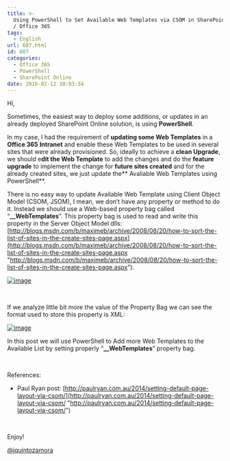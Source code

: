 ```yaml
---
title: >-
  Using PowerShell to Set Available Web Templates via CSOM in SharePoint Online
  / Office 365
tags:
  - English
url: 607.html
id: 607
categories:
  - Office 365
  - PowerShell
  - SharePoint Online
date: 2016-02-12 10:03:34
---
```


Hi,

Sometimes, the easiest way to deploy some additions, or updates in an already deployed SharePoint Online solution, is using **PowerShell**. 

In my case, I had the requirement of **updating some Web Templates** in a **Office 365** **Intranet** and enable these Web Templates to be used in several sites that were already provisioned. So, ideally to achieve a **clean Upgrade**,&nbsp; we should e**dit the Web Template** to add the changes and do the **feature upgrade** to implement the change for **future sites created** and for the already created sites, we just update the** Avaliable Web Templates using PowerShell**.

There is no easy way to update Available Web Template using Client Object Model (CSOM, JSOM), I mean, we don’t have any property or method to do it. Instead we should use a Web-based property bag called “**__WebTemplates**”. This property bag is used to read and write this property in the Server Object Model dlls: [http://blogs.msdn.com/b/maximeb/archive/2008/08/20/how-to-sort-the-list-of-sites-in-the-create-sites-page.aspx](http://blogs.msdn.com/b/maximeb/archive/2008/08/20/how-to-sort-the-list-of-sites-in-the-create-sites-page.aspx "http://blogs.msdn.com/b/maximeb/archive/2008/08/20/how-to-sort-the-list-of-sites-in-the-create-sites-page.aspx"). 

[![image](https://blog.josequinto.com/wp-content/uploads/2016/02/image_thumb.png "image")](https://blog.josequinto.com/wp-content/uploads/2016/02/image.png)

&nbsp;

If we analyze little bit more the value of the Property Bag we can see the format used to store this property is XML:

[![image](https://blog.josequinto.com/wp-content/uploads/2016/02/image_thumb-1.png "image")](https://blog.josequinto.com/wp-content/uploads/2016/02/image-1.png)

In this post we will use PowerShell to Add more Web Templates to the Available List by setting properly “**__WebTemplates**” property bag.
<script src="https://gist.github.com/jquintozamora/d8e966997a9881efc6d6.js"></script> 

&nbsp;

References:

- Paul Ryan post: [http://paulryan.com.au/2014/setting-default-page-layout-via-csom/](http://paulryan.com.au/2014/setting-default-page-layout-via-csom/ "http://paulryan.com.au/2014/setting-default-page-layout-via-csom/")

&nbsp;

Enjoy!

[@jquintozamora](https://twitter.com/jquintozamora)
